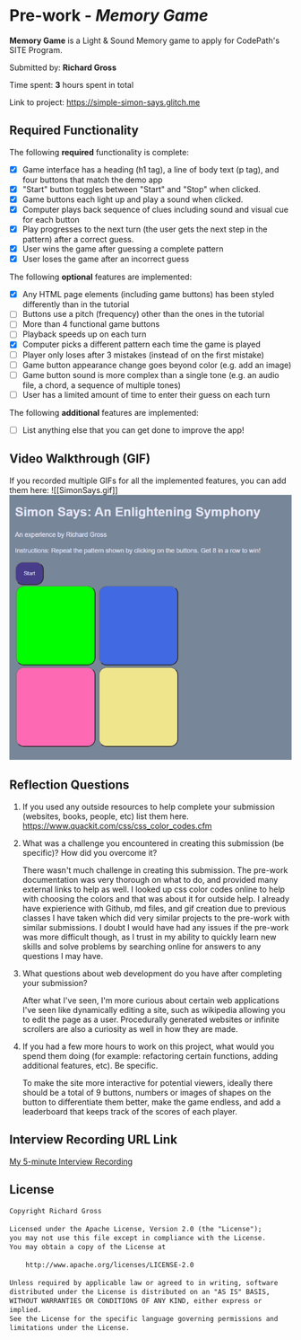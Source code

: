 # Pre-work - *Memory Game*

**Memory Game** is a Light & Sound Memory game to apply for CodePath's SITE Program. 

Submitted by: **Richard Gross**

Time spent: **3** hours spent in total

Link to project: https://simple-simon-says.glitch.me

## Required Functionality

The following **required** functionality is complete:

* [x] Game interface has a heading (h1 tag), a line of body text (p tag), and four buttons that match the demo app
* [x] "Start" button toggles between "Start" and "Stop" when clicked. 
* [x] Game buttons each light up and play a sound when clicked. 
* [x] Computer plays back sequence of clues including sound and visual cue for each button
* [x] Play progresses to the next turn (the user gets the next step in the pattern) after a correct guess. 
* [x] User wins the game after guessing a complete pattern
* [x] User loses the game after an incorrect guess

The following **optional** features are implemented:

* [x] Any HTML page elements (including game buttons) has been styled differently than in the tutorial
* [ ] Buttons use a pitch (frequency) other than the ones in the tutorial
* [ ] More than 4 functional game buttons
* [ ] Playback speeds up on each turn
* [x] Computer picks a different pattern each time the game is played
* [ ] Player only loses after 3 mistakes (instead of on the first mistake)
* [ ] Game button appearance change goes beyond color (e.g. add an image)
* [ ] Game button sound is more complex than a single tone (e.g. an audio file, a chord, a sequence of multiple tones)
* [ ] User has a limited amount of time to enter their guess on each turn

The following **additional** features are implemented:

- [ ] List anything else that you can get done to improve the app!

## Video Walkthrough (GIF)

If you recorded multiple GIFs for all the implemented features, you can add them here:
![[SimonSays.gif]]
![](SimonSays.gif)
## Reflection Questions
1. If you used any outside resources to help complete your submission (websites, books, people, etc) list them here. 
https://www.quackit.com/css/css_color_codes.cfm

2. What was a challenge you encountered in creating this submission (be specific)? How did you overcome it? 

	There wasn't much challenge in creating this submission. The pre-work documentation was very thorough on what to do, and provided many external links to help as well. I looked up css color codes online to help with choosing the colors and that was about it for outside help. I already have expierience with Github, md files, and gif creation due to previous classes I have taken which did very similar projects to the pre-work with similar submissions. I doubt I would have had any issues if the pre-work was more difficult though, as I trust in my ability to quickly learn new skills and solve problems by searching online for answers to any questions I may have.

3. What questions about web development do you have after completing your submission? 

	After what I've seen, I'm more curious about certain web applications I've seen like dynamically editing a site, such as wikipedia allowing you to edit the page as a user. Procedurally generated websites or infinite scrollers are also a curiosity as well in how they are made.

4. If you had a few more hours to work on this project, what would you spend them doing (for example: refactoring certain functions, adding additional features, etc). Be specific. 

	To make the site more interactive for potential viewers, ideally there should be a total of 9 buttons, numbers or images of shapes on the button to differentiate them better, make the game endless, and add a leaderboard that keeps track of the scores of each player.



## Interview Recording URL Link

[My 5-minute Interview Recording](your-link-here)


## License

    Copyright Richard Gross

    Licensed under the Apache License, Version 2.0 (the "License");
    you may not use this file except in compliance with the License.
    You may obtain a copy of the License at

        http://www.apache.org/licenses/LICENSE-2.0

    Unless required by applicable law or agreed to in writing, software
    distributed under the License is distributed on an "AS IS" BASIS,
    WITHOUT WARRANTIES OR CONDITIONS OF ANY KIND, either express or implied.
    See the License for the specific language governing permissions and
    limitations under the License.